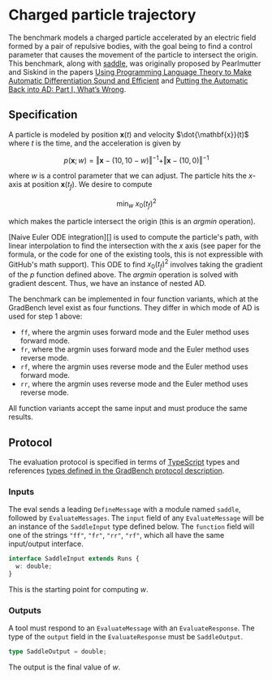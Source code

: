 # Charged particle trajectory

The benchmark models a charged particle accelerated by an electric
field formed by a pair of repulsive bodies, with the goal being to
find a control parameter that causes the movement of the particle to
intersect the origin. This benchmark, along with [saddle](../saddle/),
was originally proposed by Pearlmutter and Siskind in the papers
[Using Programming Language Theory to Make Automatic Differentiation
Sound and
Efficient](https://link.springer.com/chapter/10.1007/978-3-540-68942-3_8)
and [Putting the Automatic Back into AD: Part I, What’s
Wrong](https://docs.lib.purdue.edu/ecetr/368/).

## Specification

A particle is modeled by position $\mathbf{x}(t)$ and velocity
$\dot{\mathbf{x}}(t)$ where $t$ is the time, and the acceleration is
given by

```math
p(\mathbf{x};w) = \Vert\mathbf{x}-(10,10-w)\Vert^{-1} + \Vert\mathbf{x}-(10,0)\Vert^{-1}
```

where $w$ is a control parameter that we can adjust. The particle hits
the $x$-axis at position $\mathbf{x}(t_f)$. We desire to compute

```math
\text{min}_w\ x_0(t_f)^2
```

which makes the particle intersect the origin (this is an *argmin*
operation).

[Naive Euler ODE integration][] is used to compute the particle's
path, with linear interpolation to find the intersection with the $x$
axis (see paper for the formula, or the code for one of the existing
tools, this is not expressible with GitHub's math support). This ODE
to find $x_0(t_f)^2$ involves taking the gradient of the $p$ function
defined above. The *argmin* operation is solved with gradient descent.
Thus, we have an instance of nested AD.

The benchmark can be implemented in four function variants, which at
the GradBench level exist as four functions. They differ in which mode
of AD is used for step 1 above:

* `ff`, where the argmin uses forward mode and the Euler method uses forward mode.
* `fr`, where the argmin uses forward mode and the Euler method uses reverse mode.
* `rf`, where the argmin uses reverse mode and the Euler method uses forward mode.
* `rr`, where the argmin uses reverse mode and the Euler method uses reverse mode.

All function variants accept the same input and must produce the same
results.

## Protocol

The evaluation protocol is specified in terms of [TypeScript][] types
and references [types defined in the GradBench protocol
description][protocol].

### Inputs

The eval sends a leading `DefineMessage` with a module named `saddle`,
followed by `EvaluateMessages`. The `input` field of any
`EvaluateMessage` will be an instance of the `SaddleInput` type
defined below. The `function` field will one of the strings `"ff"`,
`"fr"`, `"rr"`, `"rf"`, which all have the same input/output
interface.

```typescript
interface SaddleInput extends Runs {
  w: double;
}
```

This is the starting point for computing $w$.

### Outputs

A tool must respond to an `EvaluateMessage` with an
`EvaluateResponse`. The type of the `output` field in the
`EvaluateResponse` must be `SaddleOutput`.

```typescript
type SaddleOutput = double;
```

The output is the final value of $w$.

[protocol]: /CONTRIBUTING.md#types
[typescript]: https://www.typescriptlang.org/
[paper]: https://link.springer.com/chapter/10.1007/978-3-540-68942-3_8
[euler]: https://en.wikipedia.org/wiki/Euler_method
